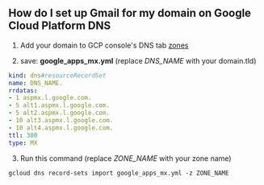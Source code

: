 ## How do I set up Gmail for my domain on Google Cloud Platform DNS
1. Add your domain to GCP console's DNS tab
  [zones](https://console.cloud.google.com/networking/dns/zones)

2. save: **google_apps_mx.yml** (replace *DNS_NAME* with your domain.tld)

  ```yaml
  kind: dns#resourceRecordSet
  name: DNS_NAME.
  rrdatas:
  - 1 aspmx.l.google.com.
  - 5 alt1.aspmx.l.google.com.
  - 5 alt2.aspmx.l.google.com.
  - 10 alt3.aspmx.l.google.com.
  - 10 alt4.aspmx.l.google.com.
  ttl: 300
  type: MX
  ```
3. Run this command (replace *ZONE_NAME* with your zone name)

  `gcloud dns record-sets import google_apps_mx.yml -z ZONE_NAME`
